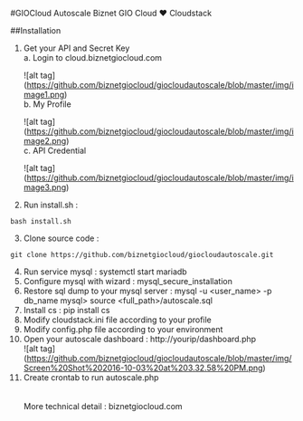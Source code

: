 #GIOCloud Autoscale
Biznet GIO Cloud :heart: Cloudstack

##Installation <br />
1. Get your API and Secret Key <br />
   a. Login to cloud.biznetgiocloud.com

   ![alt tag] (https://github.com/biznetgiocloud/giocloudautoscale/blob/master/img/image1.png) <br />
   b. My Profile <br />
   
   ![alt tag] (https://github.com/biznetgiocloud/giocloudautoscale/blob/master/img/image2.png) <br />
   c. API Credential <br />
   
   ![alt tag] (https://github.com/biznetgiocloud/giocloudautoscale/blob/master/img/image3.png)
   
2. Run install.sh : 
```
bash install.sh 
```
3. Clone source code : 
```
git clone https://github.com/biznetgiocloud/giocloudautoscale.git 
```
4. Run service mysql : systemctl start mariadb <br />
5. Configure mysql with wizard : mysql_secure_installation <br />
6. Restore sql dump to your mysql server : 
   mysql -u <user_name> -p db_name
   mysql> source <full_path>/autoscale.sql <br />
7. Install cs : pip install cs <br />
8. Modify cloudstack.ini file according to your profile <br />
9. Modify config.php file according to your environment <br />
10. Open your autoscale dashboard : http://yourip/dashboard.php <br />
![alt tag] (https://github.com/biznetgiocloud/giocloudautoscale/blob/master/img/Screen%20Shot%202016-10-03%20at%203.32.58%20PM.png)<br />
11. Create crontab to run autoscale.php<br />
<br /><br />
More technical detail : biznetgiocloud.com
